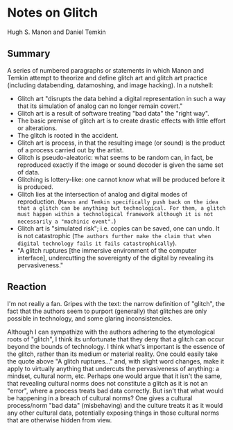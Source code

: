 # Notes on Glitch
Hugh S. Manon and Daniel Temkin

## Summary

A series of numbered paragraphs or statements in which Manon and Temkin attempt to theorize and define glitch art and glitch art practice (including databending, datamoshing, and image hacking). In a nutshell:

- Glitch art "disrupts the data behind a digital representation in such a way that its simulation of analog can no longer remain covert."
- Glitch art is a result of software treating "bad data" the "right way".
- The basic premise of glitch art is to create drastic effects with little effort or alterations.
- The glitch is rooted in the accident.
- Glitch art is process, in that the resulting image (or sound) is the product of a process carried out by the artist.
- Glitch is pseudo-aleatoric: what seems to be random can, in fact, be reproduced exactly if the image or sound decoder is given the same set of data.
- Glitching is lottery-like: one cannot know what will be produced before it is produced.
- Glitch lies at the intersection of analog and digital modes of reproduction. (`Manon and Temkin specifically push back on the idea that a glitch can be anything but technological. For them, a glitch must happen within a technological framework although it is not necessarily a "machinic event".`)
- Glitch art is "simulated risk"; i.e. copies can be saved, one can undo. It is not catastrophic (`The authors further make the claim that when digital technology fails it fails catastrophically`).
- "A glitch ruptures [the immersive environment of the computer interface], undercutting the sovereignty of the digital by revealing its pervasiveness."

## Reaction
I'm not really a fan. Gripes with the text: the narrow definition of "glitch", the fact that the authors seem to purport (generally) that glitches are only possible in technology, and some glaring inconsistencies.


Although I can sympathize with the authors adhering to the etymological roots of "glitch", I think its unfortunate that they deny that a glitch can occur beyond the bounds of technology. I think what's important is the essence of the glitch, rather than its medium or material reality. One could easily take the quote above "A glitch ruptures..." and, with slight word changes, make it apply to virtually anything that undercuts the pervasiveness of anything: a mindset, cultural norm, etc. Perhaps one would argue that it isn't the same, that revealing cultural norms does not constitute a glitch as it is not an "error", where a process treats bad data correctly. But isn't that what would be happening in a breach of cultural norms? One gives a cultural process/norm "bad data" (misbehaving) and the culture treats it as it would any other cultural data, potentially exposing things in those cultural norms that are otherwise hidden from view.
